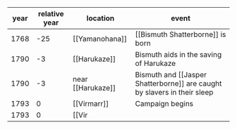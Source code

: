|  year  | relative year |  location | event | 
| ------ | ------------- | --------- | ----- |
|  1768 | -25 | [[Yamanohana]] | [[Bismuth Shatterborne]] is born |
| 1790 | -3 | [[Harukaze]] | Bismuth aids in the saving of Harukaze |
| 1790 | -3 | near [[Harukaze]] | Bismuth and [[Jasper Shatterborne]] are caught by slavers in their sleep |
| 1793 | 0 | [[Virmarr]] | Campaign begins |
| 1793 | 0 | [[Vir